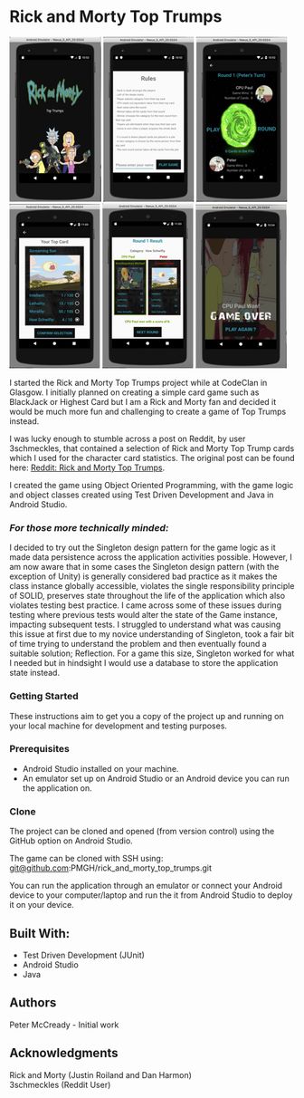 # **Rick and Morty Top Trumps**    

![Image](/top_trumps_readme/images/r_m_splash.png)
![Image](/top_trumps_readme/images/r_m_rules.png)
![Image](/top_trumps_readme/images/r_m_main.png)
![Image](/top_trumps_readme/images/r_m_top_card.png)
![Image](/top_trumps_readme/images/r_m_result.png)
![Image](/top_trumps_readme/images/r_m_game_over.png)

I started the Rick and Morty Top Trumps project while at CodeClan in Glasgow. I initially planned on creating a simple card game such as BlackJack or Highest Card but I am a Rick and Morty fan and decided it would be much more fun and challenging to create a game of Top Trumps instead.    

I was lucky enough to stumble across a post on Reddit, by user 3schmeckles, that contained a selection of Rick and Morty Top Trump cards which I used for the character card statistics. The original post can be found here: [Reddit: Rick and Morty Top Trumps](https://redd.it/3zl2l5).    

I created the game using Object Oriented Programming, with the game logic and object classes created using Test Driven Development and Java in Android Studio.    

### *For those more technically minded:*    
I decided to try out the Singleton design pattern for the game logic as it made data persistence across the application activities possible. However, I am now aware that in some cases the Singleton design pattern (with the exception of Unity) is generally considered bad practice as it makes the class instance globally accessible, violates the single responsibility principle of SOLID, preserves state throughout the life of the application which also violates testing best practice. I came across some of these issues during testing where previous tests would alter the state of the Game instance, impacting subsequent tests. I struggled to understand what was causing this issue at first due to my novice understanding of Singleton, took a fair bit of time trying to understand the problem and then eventually found a suitable solution; Reflection. For a game this size, Singleton worked for what I needed but in hindsight I would use a database to store the application state instead.    

### Getting Started    

These instructions aim to get you a copy of the project up and running on your local machine for development and testing purposes.    

### Prerequisites    

* Android Studio installed on your machine.  
* An emulator set up on Android Studio or an Android device you can run the application on.    

### Clone    

The project can be cloned and opened (from version control) using the GitHub option on Android Studio.     

The game can be cloned with SSH using:  
git@github.com:PMGH/rick_and_morty_top_trumps.git    

You can run the application through an emulator or connect your Android device to your computer/laptop and run the it from Android Studio to deploy it on your device.    

## Built With:  
* Test Driven Development (JUnit)  
* Android Studio  
* Java    


## Authors  
Peter McCready - Initial work    

## Acknowledgments  
Rick and Morty (Justin Roiland and Dan Harmon)  
3schmeckles (Reddit User)  
